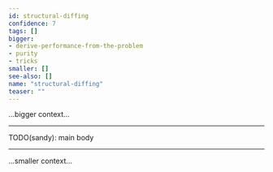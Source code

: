```yaml
---
id: structural-diffing
confidence: 7
tags: []
bigger:
- derive-performance-from-the-problem
- purity
- tricks
smaller: []
see-also: []
name: "structural-diffing"
teaser: ""
---
```



...bigger context...

---

TODO(sandy): main body

---

...smaller context...
